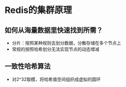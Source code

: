 # Redis的集群原理

## 如何从海量数据里快速找到所需？

* 分片：按照某种规则去划分数据，分散存储在多个节点上
* 常规的按照哈希划分无法实现节点的动态增减

## 一致性哈希算法

* 对2^32取模，将哈希值空间组织成虚拟的圆环



